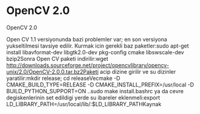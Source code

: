 # OpenCV 2.0


OpenCV 2.0



Open CV 1.1 versiyonunda bazi problemler var; en son versiyona yukseltilmesi tavsiye edilir. Kurmak icin gerekli baz paketler:sudo apt-get install libavformat-dev libgtk2.0-dev pkg-config cmake libswscale-dev bzip2Sonra Open CV paketi indirilir:wget http://downloads.sourceforge.net/project/opencvlibrary/opencv-unix/2.0/OpenCV-2.0.0.tar.bz2Paketi acip dizine girilir ve su dizinler yaratilir:mkdir release; cd releaseVecmake -D CMAKE_BUILD_TYPE=RELEASE -D CMAKE_INSTALL_PREFIX=/usr/local -D BUILD_PYTHON_SUPPORT=ON ..sudo make install.bashrc ya da cevre degiskenlerinin set edildigi yerde su ibareler eklenmeli:export LD_LIBRARY_PATH=/usr/local/lib/:$LD_LIBRARY_PATHKaynak




